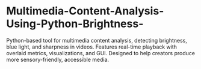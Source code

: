 # Multimedia-Content-Analysis-Using-Python-Brightness-
Python-based tool for multimedia content analysis, detecting brightness, blue light, and sharpness in videos. Features real-time playback with overlaid metrics, visualizations, and GUI. Designed to help creators produce more sensory-friendly, accessible media.
